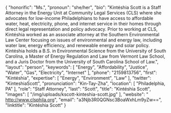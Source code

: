 {
  "honorific": "Ms.",
  "pronoun": "she/her",
  "bio": "Kintéshia Scott is a Staff Attorney in the Energy Unit at Community Legal Services (CLS) where she advocates for low-income Philadelphians to have access to affordable water, heat, electricity, phone, and internet service in their homes through direct legal representation and policy advocacy. Prior to working at CLS, Kintéshia worked as an associate attorney at the Southern Environmental Law Center focusing on issues of environmental and energy law, including water law, energy efficiency, and renewable energy and solar policy. Kintéshia holds a B.S. in Environmental Science from the University of South Carolina, a Master of Energy Regulation and Law from Vermont Law School, and a Juris Doctor from the University of South Carolina School of Law.",
  "layout": "person",
  "keywords": [
    "Energy",
    "Affordability",
    "Justice",
    "Water",
    "Gas",
    "Electricity",
    "Internet"
  ],
  "phone": "2159813756",
  "first": "Kintéshia",
  "expertise": [
    "Energy",
    "Environment",
    "Law"
  ],
  "twitter": "KinteshiaScott",
  "pronunciation": "Kin-Tay-Zha",
  "location": [
    "Philadelphia, PA"
  ],
  "role": "Staff Attorney",
  "last": "Scott",
  "title": "Kintéshia Scott",
  "images": [
    "/img/uploads/kscott-kinteshia-scott.jpg"
  ],
  "website": " http://www.clsphila.org",
  "email": "a3Njb3R0QGNsc3BoaWxhLm9yZw==",
  "linktitle": "Kintéshia Scott"
}